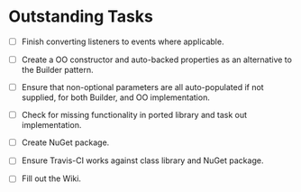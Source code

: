 # Outstanding Tasks

- [ ] Finish converting listeners to events where applicable.

- [ ] Create a OO constructor and auto-backed properties as an alternative to the Builder pattern.

- [ ] Ensure that non-optional parameters are all auto-populated if not supplied, for both Builder, and OO implementation.

- [ ] Check for missing functionality in ported library and task out implementation.

- [ ] Create NuGet package.

- [ ] Ensure Travis-CI works against class library and NuGet package.

- [ ] Fill out the Wiki.
